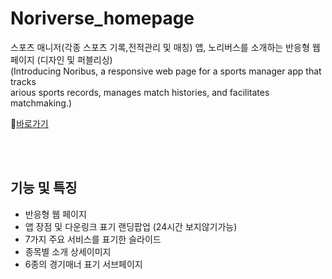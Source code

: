 # Noriverse_homepage
스포츠 매니저(각종 스포츠 기록,전적관리 및 매칭) 앱, 노리버스를 소개하는 반응형 웹 페이지 (디자인 및 퍼블리싱) <br>
(Introducing Noribus, a responsive web page for a sports manager app that tracks<br>
arious sports records, manages match histories, and facilitates matchmaking.)

📌[바로가기](https://fold6.github.io/Noriverse_homepage/noriverse_home.html)

<br>
<br>

## 기능 및 특징
- 반응형 웹 페이지
- 앱 장점 및 다운링크 표기 랜딩팝업 (24시간 보지않기가능)
- 7가지 주요 서비스를 표기한 슬라이드
- 종목별 소개 상세이미지
- 6종의 경기매너 표기 서브페이지
